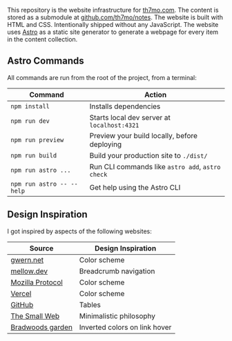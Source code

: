 This repository is the website infrastructure for [th7mo.com](https://th7mo.com).
The content is stored as a submodule at
[github.com/th7mo/notes](https://github.com/th7mo/notes). The website is built
with HTML and CSS. Intentionally shipped without any JavaScript. The website
uses [Astro](https://astro.build/) as a static site generator to generate a
webpage for every item in the content collection.

## Astro Commands

All commands are run from the root of the project, from a terminal:

| Command                             | Action                                           |
|-------------------------------------|--------------------------------------------------|
| `npm install`                       | Installs dependencies                            |
| `npm run dev`                       | Starts local dev server at `localhost:4321`      |
| `npm run preview`                   | Preview your build locally, before deploying     |
| `npm run build`                     | Build your production site to `./dist/`          |
| `npm run astro ...`                 | Run CLI commands like `astro add`, `astro check` |
| `npm run astro -- --help`           | Get help using the Astro CLI                     |

## Design Inspiration

I got inspired by aspects of the following websites:  

| Source                                                                    | Design Inspiration            |
|---------------------------------------------------------------------------|-------------------------------|
| [gwern.net](https://gwern.net/)                                           | Color scheme                  |
| [mellow.dev](https://mellow.dev/)                                         | Breadcrumb navigation         |
| [Mozilla Protocol](https://protocol.mozilla.org/)                         | Color scheme                  |
| [Vercel](https://vercel.com/)                                             | Color scheme                  |
| [GitHub](https://github.com)                                              | Tables                        |
| [The Small Web](https://benhoyt.com/writings/the-small-web-is-beautiful/) | Minimalistic philosophy       |
| [Bradwoods garden](https://garden.bradwoods.io/)                          | Inverted colors on link hover |
